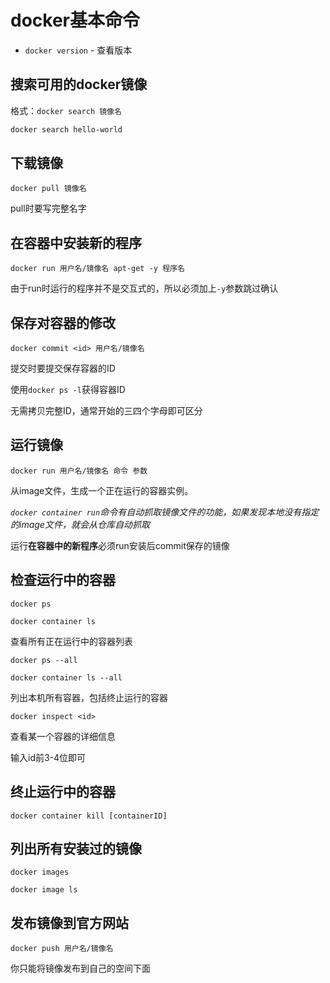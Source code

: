 # docker基本命令

- `docker version` - 查看版本



## 搜索可用的docker镜像

格式：`docker search 镜像名`

```bash
docker search hello-world
```



## 下载镜像

`docker pull 镜像名`

pull时要写完整名字



## 在容器中安装新的程序

`docker run 用户名/镜像名 apt-get -y 程序名`

由于run时运行的程序并不是交互式的，所以必须加上`-y`参数跳过确认



## 保存对容器的修改

`docker commit <id> 用户名/镜像名`

提交时要提交保存容器的ID

使用`docker ps -l`获得容器ID

无需拷贝完整ID，通常开始的三四个字母即可区分



## 运行镜像

`docker run 用户名/镜像名 命令 参数 `

从image文件，生成一个正在运行的容器实例。

*`docker container run`命令有自动抓取镜像文件的功能，如果发现本地没有指定的image文件，就会从仓库自动抓取*

运行**在容器中的新程序**必须run安装后commit保存的镜像



## 检查运行中的容器

`docker ps` 

`docker container ls`

查看所有正在运行中的容器列表

`docker ps --all`

`docker container ls --all`

列出本机所有容器，包括终止运行的容器

`docker inspect <id>`

查看某一个容器的详细信息

输入id前3-4位即可



## 终止运行中的容器

`docker container kill [containerID]`



## 列出所有安装过的镜像

`docker images`

`docker image ls`



## 发布镜像到官方网站

`docker push 用户名/镜像名`

你只能将镜像发布到自己的空间下面